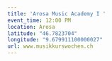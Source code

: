 ```yaml
---
title: 'Arosa Music Academy I '
event_time: 12:00 PM
location: Arosa
latitude: "46.7823704"
longitude: "9.679911100000027"
url: www.musikkurswochen.ch
---
```

